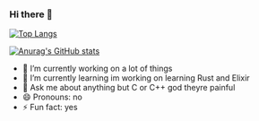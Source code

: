 ### Hi there 👋

[![Top Langs](https://github-readme-stats.vercel.app/api/top-langs/?username=Sable-20&langs_count=8&layout=compact&theme=radical&hide_border=true)](https://github.com/anuraghazra/github-readme-stats)

[![Anurag's GitHub stats](https://github-readme-stats.vercel.app/api?username=Sable-20&theme=radical&count_private=true&show_icons=true&hide_border=true)](https://github.com/anuraghazra/github-readme-stats)

- 🔭 I’m currently working on a lot of things 
- 🌱 I’m currently learning im working on learning Rust and Elixir
- 💬 Ask me about anything but C or C++ god theyre painful
- 😄 Pronouns: no
- ⚡ Fun fact: yes
